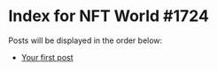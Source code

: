 # Index for NFT World #1724
Posts will be displayed in the order below:

- [Your first post](./001-first.md)

